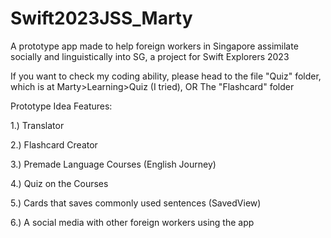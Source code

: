 # Swift2023JSS_Marty
A prototype app made to help foreign workers in Singapore assimilate socially and linguistically into SG, a project for Swift Explorers 2023

If you want to check my coding ability, please head to the file "Quiz" folder, which is at Marty>Learning>Quiz (I tried), OR The "Flashcard" folder 

Prototype Idea Features:

1.) Translator

2.) Flashcard Creator

3.) Premade Language Courses (English Journey)

4.) Quiz on the Courses

5.) Cards that saves commonly used sentences (SavedView)

6.) A social media with other foreign workers using the app 

